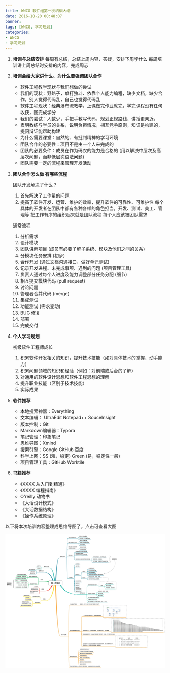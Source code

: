 ```yaml
---
title: WNCG 软件组第一次培训大纲
date: 2016-10-20 00:48:07
banner:
tags: [WNCG, 学习规划]
categories:
- WNCG
- 学习规划
---
```



1.  **培训与总结安排**
     每周有总结，总结上周内容，答疑，安排下周学什么
     每周培训讲上周总结时安排的内容，完成周志

2.  **培训会给大家讲什么、为什么要强调团队合作**
    * 软件工程教学现状与我们想做的尝试
    * 我们的现状：野路子，单打独斗、依靠个人能力编程，缺少文档，缺少合作，别人觉得代码乱，自己也觉得代码乱
    * 软件工程现状：经典瀑布流教学，上课做完作业就完，学完课程没有任何收获，图完成学分
    * 我们的尝试：人数少，手把手教写代码，规划正规路线，讲授更亲近，
    * 表明教练与学员的关系，说明负担情况，相互竞争原则，知识是构建的，提问辩证能帮助构建
    * 为什么需要课堂：自然的、有批判精神的学习环境
    * 团队合作的必要性：项目不是由一个人来完成的
    * 团队的必要条件：成员在作为码农的能力是合格的 (用以解决中层次及高层次问题，而非低层次语法问题)
    * 团队需要一定的流程来管理开发活动

3.  **团队合作怎么做 有哪些流程**

       团队开发解决了什么？

    1. 首先解决了工作量的问题
    2. 提高了软件开发、运营、维护的效率，提升软件的可靠性、可维护性
       每个具体的开发者在团队中都有各种各样的角色担当，开发、测试、美工、管理等
       把工作有序的组织起来就是团队流程
       每个人应该被团队需求

    通常流程
    1. 分析需求
    2. 设计模块
    3. 团队讲解项目 (成员有必要了解子系统、模块及他们之间的关系)
    4. 分模块任务安排 (初步)
    5. 合作开发 (通过文档沟通接口，做好单元测试)
    6. 记录开发进程、未完成事项、遇到的问题 (项目管理工具)
    7. 负责人通过每个人进度及能力调整部分任务分配 (细节)
    8. 相互提交模块代码  (pull request)
    9. 讨论问题
    10. 管理者合并代码  (merge)
    11. 集成测试
    12. 功能测试 (需求变动)
    13. BUG 修复
    14. 部署
    15. 完成交付

4.  **个人学习规划**

      初级软件工程师成长

    1. 积累软件开发相关的知识，提升技术技能（如对具体技术的掌握，动手能力）
    2. 积累问题领域的知识和经验（例如：对前端或后台的了解）
    3. 对通用的软件设计思想和软件工程思想的理解
    4. 提升职业技能（区别于技术技能）
    5. 实际成果

5.  **软件推荐**
    * 本地搜索神器：Everything
    * 文本编辑： UltraEdit  Notepad++  SouceInsight
    * 版本控制：Git
    * Markdown编辑器：Typora
    * 笔记管理：印象笔记
    * 思维导图：Xmind
    * 搜索引擎：Google  GitHub 百度
    * 科学上网：SS (难，稳定)  Green (易，稳定性一般)
    * 项目管理工具：GitHub  Worktile

6.  **书籍推荐**
    * 《XXXX 从入门到精通》
    * 《XXXX 编程指南》
    * O'reilly 动物书
    * 《大话设计模式》
    * 《大话数据结构》
    * 《操作系统原理》




以下将本次培训内容整理成思维导图了，点击可查看大图

![思维整理](./2016-10-20--WNCG-Software-Group-First-Training-Syllabus/WNCG-First-Training-Syllabus-Xmind.png)

